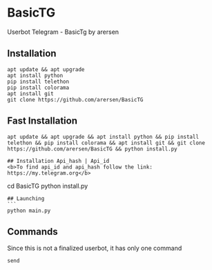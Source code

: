 # BasicTG
Userbot Telegram - BasicTg by arersen

## Installation
```
apt update && apt upgrade
apt install python
pip install telethon
pip install colorama
apt install git
git clone https://github.com/arersen/BasicTG
````
## Fast Installation
```
apt update && apt upgrade && apt install python && pip install telethon && pip install colorama && apt install git && git clone https://github.com/arersen/BasicTG && python install.py

## Installation Api_hash | Api_id
<b>To find api_id and api_hash follow the link:  https://my.telegram.org</b>
```
cd BasicTG
python install.py
````
## Launching
```
python main.py
````
## Commands
Since this is not a finalized userbot, it has only one command
```
send
````


